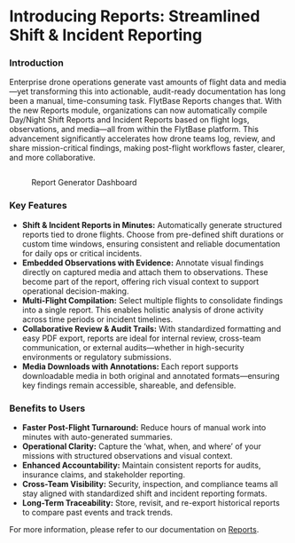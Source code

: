 # Introducing Reports: Streamlined Shift & Incident Reporting

### Introduction

Enterprise drone operations generate vast amounts of flight data and media—yet transforming this into actionable, audit-ready documentation has long been a manual, time-consuming task. FlytBase Reports changes that. With the new Reports module, organizations can now automatically compile Day/Night Shift Reports and Incident Reports based on flight logs, observations, and media—all from within the FlytBase platform. This advancement significantly accelerates how drone teams log, review, and share mission-critical findings, making post-flight workflows faster, clearer, and more collaborative.

<figure><img src="../.gitbook/assets/Image 4-16-25 at 8.02 PM.jpeg" alt=""><figcaption><p>Report Generator Dashboard</p></figcaption></figure>

### Key Features

* **Shift & Incident Reports in Minutes:** Automatically generate structured reports tied to drone flights. Choose from pre-defined shift durations or custom time windows, ensuring consistent and reliable documentation for daily ops or critical incidents.
* **Embedded Observations with Evidence:** Annotate visual findings directly on captured media and attach them to observations. These become part of the report, offering rich visual context to support operational decision-making.
* **Multi-Flight Compilation:** Select multiple flights to consolidate findings into a single report. This enables holistic analysis of drone activity across time periods or incident timelines.
* **Collaborative Review & Audit Trails:** With standardized formatting and easy PDF export, reports are ideal for internal review, cross-team communication, or external audits—whether in high-security environments or regulatory submissions.
* **Media Downloads with Annotations:** Each report supports downloadable media in both original and annotated formats—ensuring key findings remain accessible, shareable, and defensible.

### Benefits to Users

* **Faster Post-Flight Turnaround:** Reduce hours of manual work into minutes with auto-generated summaries.
* **Operational Clarity:** Capture the ‘what, when, and where’ of your missions with structured observations and visual context.
* **Enhanced Accountability:** Maintain consistent reports for audits, insurance claims, and stakeholder reporting.
* **Cross-Team Visibility:** Security, inspection, and compliance teams all stay aligned with standardized shift and incident reporting formats.
* **Long-Term Traceability:** Store, revisit, and re-export historical reports to compare past events and track trends.

For more information, please refer to our documentation on [Reports](https://docs.flytbase.com/post-flight-modules/reports).
